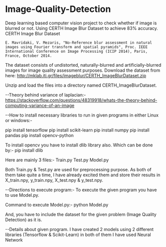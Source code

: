 # Image-Quality-Detection
Deep learning based computer vision project to check whether if image is blurred or not. Using CERTH Image Blur Dataset to achieve 83% accuracy.
CERTH Image Blur Dataset

    E. Mavridaki, V. Mezaris, "No-Reference blur assessment in natural images using Fourier transform and spatial pyramids", Proc. IEEE International Conference on Image Processing (ICIP 2014), Paris, France, October 2014.

The dataset consists of undistorted, naturally-blurred and artificially-blurred images for image quality assessment purposes. Download the dataset from here: http://mklab.iti.gr/files/imageblur/CERTH_ImageBlurDataset.zip

Unzip and load the files into a directory named CERTH_ImageBlurDataset.

--Theory behind variance of laplacian:-
https://stackoverflow.com/questions/48319918/whats-the-theory-behind-computing-variance-of-an-image

--How to install necessary libraries to run in given programs in either Linux or windows:-

pip install tensorflow
pip install scikit-learn
pip install numpy
pip install pandas 
pip install opencv-python

To install opencv you have to install dlib library also. Which can be done by:-
pip install dlib


Here are mainly 3 files:-
Train.py
Test.py
Model.py

Both Train.py & Test.py are used for preprocessing purpose. As both of them take quite a time, I have already excited them and store their results in X_train.npy, y_train.npy, X_test.npy & y_test.npy. 

--Directions to execute program:-
To execute the given program you have to use Model.py.

Command to execute Model.py:-
python Model.py

And, you have to include the dataset for the given problem (Image Quality Detection) as it is.

--Details about given program.
I have created 2 models using 2 different libraries (Tensorflow & Scikit-Learn) in both of them I have used Neural Network
